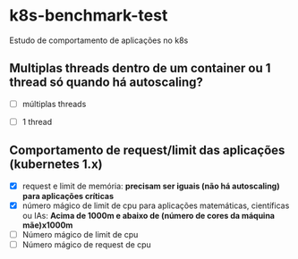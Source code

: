 # k8s-benchmark-test
Estudo de comportamento de aplicações no k8s



## Multiplas threads dentro de um container ou 1 thread só quando há autoscaling?
- [ ] múltiplas threads
- [ ] 1 thread


## Comportamento de request/limit das aplicações (kubernetes 1.x)
- [X] request e limit de memória: **precisam ser iguais (não há autoscaling) para aplicações críticas**
- [X] número mágico de limit de cpu para aplicações matemáticas, científicas ou IAs: **Acima de 1000m e abaixo de (número de cores da máquina mãe)x1000m**
- [ ] Número mágico de limit de cpu
- [ ] Número mágico de request de cpu
